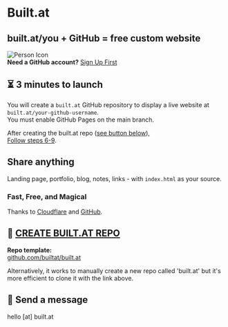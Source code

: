 # Built.at

## built.at/you + GitHub = free custom website  

![Person Icon](https://fonts.googleapis.com/css2?family=Material+Icons)  
**Need a GitHub account?** [Sign Up First](https://github.com/join)  

## ⏳ 3 minutes to launch  

You will create a `built.at` GitHub repository to display a live website at `built.at/your-github-username`.  
You must enable GitHub Pages on the main branch.  

After creating the built.at repo ([see button below](https://github.com/new?template_name=built.at&template_owner=builtat&name=built.at)),  
[Follow steps 6-9](https://docs.github.com/en/pages/quickstart).  

## Share anything  

Landing page, portfolio, blog, notes, links - with `index.html` as your source.  

### **Fast, Free, and Magical**  
Thanks to [Cloudflare](https://cloudflare.com) and [GitHub](https://github.com).  

## 🚀 [CREATE BUILT.AT REPO](https://github.com/new?template_name=built.at&template_owner=builtat&name=built.at)  

**Repo template:**  
[github.com/builtat/built.at](https://github.com/builtat/built.at)  

Alternatively, it works to manually create a new repo called 'built.at' but it's more efficient to clone it with the link above.  

## 📩 Send a message  
hello [at] built.at  
